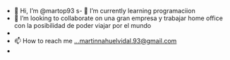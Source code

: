 - 👋 Hi, I’m @martop93
s- 🌱 I’m currently learning  programaciion
- 💞️ I’m looking to collaborate on  una gran empresa y trabajar home office con la posibilidad de poder viajar por el mundo 
-
- 📫 How to reach me ...martinnahuelvidal.93@gmail.com
- 

<!---
martop93/martop93 is a ✨ special ✨ repository because its `README.md` (this file) appears on your GitHub profile.
You can click the Preview link to take a look at your changes.
--->
